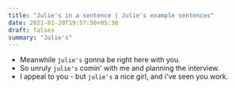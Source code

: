 ```yaml
---
title: "Julie's in a sentence | Julie's example sentences"
date: 2021-01-20T19:57:50+05:30
draft: falses
summary: "Julie's"
---
```

- Meanwhile `julie's` gonna be right here with you.
- So unruly `julie's` comin' with me and planning the interview.
- I appeal to you - but `julie's` a nice girl, and i've seen you work.
                 

